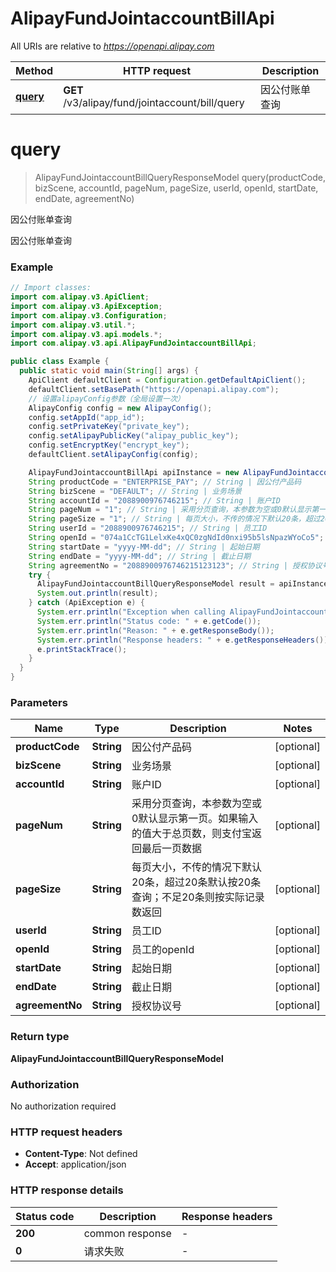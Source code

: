 # AlipayFundJointaccountBillApi

All URIs are relative to *https://openapi.alipay.com*

| Method | HTTP request | Description |
|------------- | ------------- | -------------|
| [**query**](AlipayFundJointaccountBillApi.md#query) | **GET** /v3/alipay/fund/jointaccount/bill/query | 因公付账单查询 |


<a name="query"></a>
# **query**
> AlipayFundJointaccountBillQueryResponseModel query(productCode, bizScene, accountId, pageNum, pageSize, userId, openId, startDate, endDate, agreementNo)

因公付账单查询

因公付账单查询

### Example
```java
// Import classes:
import com.alipay.v3.ApiClient;
import com.alipay.v3.ApiException;
import com.alipay.v3.Configuration;
import com.alipay.v3.util.*;
import com.alipay.v3.api.models.*;
import com.alipay.v3.api.AlipayFundJointaccountBillApi;

public class Example {
  public static void main(String[] args) {
    ApiClient defaultClient = Configuration.getDefaultApiClient();
    defaultClient.setBasePath("https://openapi.alipay.com");
    // 设置alipayConfig参数（全局设置一次）
    AlipayConfig config = new AlipayConfig();
    config.setAppId("app_id");
    config.setPrivateKey("private_key");
    config.setAlipayPublicKey("alipay_public_key");
    config.setEncryptKey("encrypt_key");
    defaultClient.setAlipayConfig(config);

    AlipayFundJointaccountBillApi apiInstance = new AlipayFundJointaccountBillApi(defaultClient);
    String productCode = "ENTERPRISE_PAY"; // String | 因公付产品码
    String bizScene = "DEFAULT"; // String | 业务场景
    String accountId = "2088900976746215"; // String | 账户ID
    String pageNum = "1"; // String | 采用分页查询，本参数为空或0默认显示第一页。如果输入的值大于总页数，则支付宝返回最后一页数据
    String pageSize = "1"; // String | 每页大小，不传的情况下默认20条，超过20条默认按20条查询；不足20条则按实际记录数返回
    String userId = "2088900976746215"; // String | 员工ID
    String openId = "074a1CcTG1LelxKe4xQC0zgNdId0nxi95b5lsNpazWYoCo5"; // String | 员工的openId
    String startDate = "yyyy-MM-dd"; // String | 起始日期
    String endDate = "yyyy-MM-dd"; // String | 截止日期
    String agreementNo = "2088900976746215123123"; // String | 授权协议号
    try {
      AlipayFundJointaccountBillQueryResponseModel result = apiInstance.query(productCode, bizScene, accountId, pageNum, pageSize, userId, openId, startDate, endDate, agreementNo);
      System.out.println(result);
    } catch (ApiException e) {
      System.err.println("Exception when calling AlipayFundJointaccountBillApi#query");
      System.err.println("Status code: " + e.getCode());
      System.err.println("Reason: " + e.getResponseBody());
      System.err.println("Response headers: " + e.getResponseHeaders());
      e.printStackTrace();
    }
  }
}
```

### Parameters

| Name | Type | Description  | Notes |
|------------- | ------------- | ------------- | -------------|
| **productCode** | **String**| 因公付产品码 | [optional] |
| **bizScene** | **String**| 业务场景 | [optional] |
| **accountId** | **String**| 账户ID | [optional] |
| **pageNum** | **String**| 采用分页查询，本参数为空或0默认显示第一页。如果输入的值大于总页数，则支付宝返回最后一页数据 | [optional] |
| **pageSize** | **String**| 每页大小，不传的情况下默认20条，超过20条默认按20条查询；不足20条则按实际记录数返回 | [optional] |
| **userId** | **String**| 员工ID | [optional] |
| **openId** | **String**| 员工的openId | [optional] |
| **startDate** | **String**| 起始日期 | [optional] |
| **endDate** | **String**| 截止日期 | [optional] |
| **agreementNo** | **String**| 授权协议号 | [optional] |

### Return type

**AlipayFundJointaccountBillQueryResponseModel**

### Authorization

No authorization required

### HTTP request headers

 - **Content-Type**: Not defined
 - **Accept**: application/json

### HTTP response details
| Status code | Description | Response headers |
|-------------|-------------|------------------|
| **200** | common response |  -  |
| **0** | 请求失败 |  -  |

